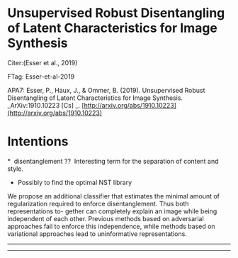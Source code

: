 Unsupervised Robust Disentangling of Latent Characteristics for Image Synthesis
===============================================================================



Citer:(Esser et al., 2019)

FTag: Esser-et-al-2019

APA7: Esser, P., Haux, J., & Ommer, B. (2019). Unsupervised Robust Disentangling of Latent Characteristics for Image Synthesis. _ArXiv:1910.10223 [Cs] _. [http://arxiv.org/abs/1910.10223](http://arxiv.org/abs/1910.10223)



Intentions
==========

\*  disentanglement ??  Interesting term for the separation of content and style.

* Possibly to find the optimal NST library



We propose an additional classifier that estimates the minimal amount of regularization required to enforce disentanglement. Thus both representations to- gether can completely explain an image while being independent of each other. Previous methods based on adversarial approaches fail to enforce this independence, while methods based on variational approaches lead to uninformative representations.






----

----

